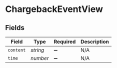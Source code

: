 # ChargebackEventView


## Fields

| Field              | Type               | Required           | Description        |
| ------------------ | ------------------ | ------------------ | ------------------ |
| `content`          | *string*           | :heavy_minus_sign: | N/A                |
| `time`             | *number*           | :heavy_minus_sign: | N/A                |